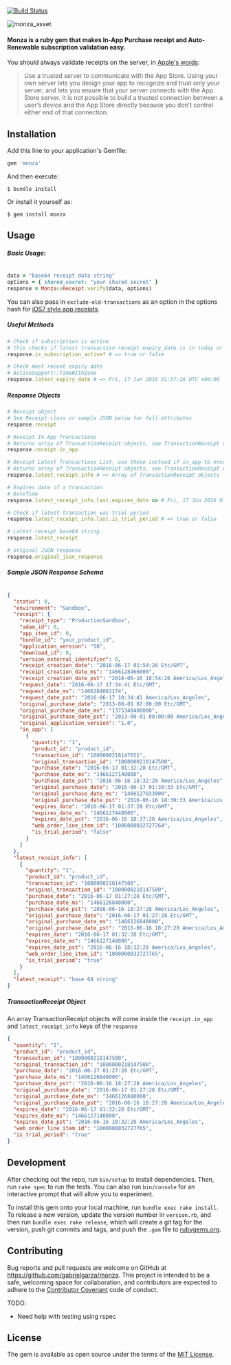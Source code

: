[![Build Status](https://travis-ci.org/gabrielgarza/monza.svg?branch=master)](https://travis-ci.org/gabrielgarza/monza)

![monza_asset](https://cloud.githubusercontent.com/assets/1076706/16257552/1baa36f8-380e-11e6-8730-cbbd1fe73c6c.png)

#### Monza is a ruby gem that makes In-App Purchase receipt and Auto-Renewable subscription validation easy.

You should always validate receipts on the server, in [Apple's words](https://developer.apple.com/library/ios/releasenotes/General/ValidateAppStoreReceipt/Chapters/ValidateRemotely.html#//apple_ref/doc/uid/TP40010573-CH104-SW1):
> Use a trusted server to communicate with the App Store. Using your own server lets you design your app to recognize and trust only your server, and lets you ensure that your server connects with the App Store server. It is not possible to build a trusted connection between a user’s device and the App Store directly because you don’t control either end of that connection.

## Installation

Add this line to your application's Gemfile:

```ruby
gem 'monza'
```

And then execute:

    $ bundle install

Or install it yourself as:

    $ gem install monza

## Usage

##### Basic Usage:
```ruby

data = "base64 receipt data string"
options = { shared_secret: "your shared secret" }
response = Monza::Receipt.verify(data, options)

```
You can also pass in `exclude-old-transactions` as an option in the options hash for [iOS7 style app receipts](https://developer.apple.com/library/content/releasenotes/General/ValidateAppStoreReceipt/Chapters/ValidateRemotely.html#//apple_ref/doc/uid/TP40010573-CH104-SW3).

##### Useful Methods
```ruby
# Check if subscription is active
# this checks if latest transaction receipt expiry_date is in today or the future
response.is_subscription_active? # => true or false

# Check most recent expiry date
# ActiveSupport::TimeWithZone
response.latest_expiry_date # => Fri, 17 Jun 2016 01:57:28 UTC +00:00

```

##### Response Objects
```ruby
# Receipt object
# See Receipt class or sample JSON below for full attributes
response.receipt

# Receipt In App Transactions
# Returns array of TransactionReceipt objects, see TransactionReceipt class or sample JSON below for full attributes
response.receipt.in_app

# Receipt Latest Transactions List, use these instead if in_app to ensure you always have the latest
# Returns array of TransactionReceipt objects, see TransactionReceipt class
response.latest_receipt_info # => Array of TransactionReceipt objects

# Expires date of a transaction
# DateTime
response.latest_receipt_info.last.expires_date => # Fri, 17 Jun 2016 01:57:28 +0000

# Check if latest transaction was trial period
response.latest_receipt_info.last.is_trial_period # => true or false

# Latest receipt base64 string
response.latest_receipt

# original JSON response
response.original_json_response
```

##### Sample JSON Response Schema
```json

{
  "status": 0,
  "environment": "Sandbox",
  "receipt": {
    "receipt_type": "ProductionSandbox",
    "adam_id": 0,
    "app_item_id": 0,
    "bundle_id": "your_product_id",
    "application_version": "58",
    "download_id": 0,
    "version_external_identifier": 0,
    "receipt_creation_date": "2016-06-17 01:54:26 Etc/GMT",
    "receipt_creation_date_ms": "1466128466000",
    "receipt_creation_date_pst": "2016-06-16 18:54:26 America/Los_Angeles",
    "request_date": "2016-06-17 17:34:41 Etc/GMT",
    "request_date_ms": "1466184881174",
    "request_date_pst": "2016-06-17 10:34:41 America/Los_Angeles",
    "original_purchase_date": "2013-08-01 07:00:00 Etc/GMT",
    "original_purchase_date_ms": "1375340400000",
    "original_purchase_date_pst": "2013-08-01 00:00:00 America/Los_Angeles",
    "original_application_version": "1.0",
    "in_app": [
      {
        "quantity": "1",
        "product_id": "product_id",
        "transaction_id": "1000000218147651",
        "original_transaction_id": "1000000218147500",
        "purchase_date": "2016-06-17 01:32:28 Etc/GMT",
        "purchase_date_ms": "1466127148000",
        "purchase_date_pst": "2016-06-16 18:32:28 America/Los_Angeles",
        "original_purchase_date": "2016-06-17 01:30:33 Etc/GMT",
        "original_purchase_date_ms": "1466127033000",
        "original_purchase_date_pst": "2016-06-16 18:30:33 America/Los_Angeles",
        "expires_date": "2016-06-17 01:37:28 Etc/GMT",
        "expires_date_ms": "1466127448000",
        "expires_date_pst": "2016-06-16 18:37:28 America/Los_Angeles",
        "web_order_line_item_id": "1000000032727764",
        "is_trial_period": "false"
      }
    ]
  },
  "latest_receipt_info": [
    {
      "quantity": "1",
      "product_id": "product_id",
      "transaction_id": "1000000218147500",
      "original_transaction_id": "1000000218147500",
      "purchase_date": "2016-06-17 01:27:28 Etc/GMT",
      "purchase_date_ms": "1466126848000",
      "purchase_date_pst": "2016-06-16 18:27:28 America/Los_Angeles",
      "original_purchase_date": "2016-06-17 01:27:28 Etc/GMT",
      "original_purchase_date_ms": "1466126848000",
      "original_purchase_date_pst": "2016-06-16 18:27:28 America/Los_Angeles",
      "expires_date": "2016-06-17 01:32:28 Etc/GMT",
      "expires_date_ms": "1466127148000",
      "expires_date_pst": "2016-06-16 18:32:28 America/Los_Angeles",
      "web_order_line_item_id": "1000000032727765",
      "is_trial_period": "true"
    }
  ],
  "latest_receipt": "base 64 string"
}

```

##### TransactionReceipt Object
An array TransactionReceipt objects will come inside the `receipt.in_app` and `latest_receipt_info` keys of the `response`
```json
{
  "quantity": "1",
  "product_id": "product_id",
  "transaction_id": "1000000218147500",
  "original_transaction_id": "1000000218147500",
  "purchase_date": "2016-06-17 01:27:28 Etc/GMT",
  "purchase_date_ms": "1466126848000",
  "purchase_date_pst": "2016-06-16 18:27:28 America/Los_Angeles",
  "original_purchase_date": "2016-06-17 01:27:28 Etc/GMT",
  "original_purchase_date_ms": "1466126848000",
  "original_purchase_date_pst": "2016-06-16 18:27:28 America/Los_Angeles",
  "expires_date": "2016-06-17 01:32:28 Etc/GMT",
  "expires_date_ms": "1466127148000",
  "expires_date_pst": "2016-06-16 18:32:28 America/Los_Angeles",
  "web_order_line_item_id": "1000000032727765",
  "is_trial_period": "true"
}

```





## Development

After checking out the repo, run `bin/setup` to install dependencies. Then, run `rake spec` to run the tests. You can also run `bin/console` for an interactive prompt that will allow you to experiment.

To install this gem onto your local machine, run `bundle exec rake install`. To release a new version, update the version number in `version.rb`, and then run `bundle exec rake release`, which will create a git tag for the version, push git commits and tags, and push the `.gem` file to [rubygems.org](https://rubygems.org).

## Contributing

Bug reports and pull requests are welcome on GitHub at https://github.com/gabrielgarza/monza. This project is intended to be a safe, welcoming space for collaboration, and contributors are expected to adhere to the [Contributor Covenant](http://contributor-covenant.org) code of conduct.

TODO:
- Need help with testing using rspec


## License

The gem is available as open source under the terms of the [MIT License](http://opensource.org/licenses/MIT).

